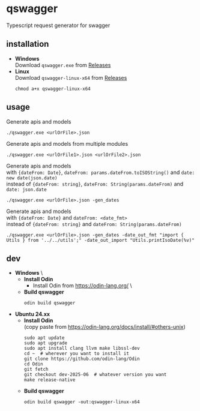 # qswagger
Typescript request generator for swagger

## installation
- **Windows** \
  Download `qswagger.exe` from [Releases](https://github.com/Patrolin/qswagger/releases)
- **Linux** \
  Download `qswagger-linux-x64` from [Releases](https://github.com/Patrolin/qswagger/releases)
  ```
  chmod a+x qswagger-linux-x64
  ```

## usage
Generate apis and models
```
./qswagger.exe <urlOrFile>.json
```

Generate apis and models from multiple modules
```
./qswagger.exe <urlOrFile1>.json <urlOrFile2>.json
```

Generate apis and models \
with `{dateFrom: Date}`, `dateFrom: params.dateFrom.toISOString()` and `date: new date(json.date)` \
instead of `{dateFrom: string}`, `dateFrom: String(params.dateFrom)` and `date: json.date`
```
./qswagger.exe <urlOrFile>.json -gen_dates
```

Generate apis and models \
with `{dateFrom: Date}` and `dateFrom: <date_fmt>` \
instead of `{dateFrom: string}` and `dateFrom: String(params.dateFrom)`
```
./qswagger.exe <urlOrFile>.json -gen_dates -date_out_fmt "import { Utils } from '../../utils';" -date_out_import "Utils.printIsoDate(%v)"
```

## dev
- **Windows** \
  - **Install Odin**
    - Install Odin from https://odin-lang.org/ \
  - **Build qswagger**
    ```
    odin build qswagger
    ```
- **Ubuntu 24.xx**
  - **Install Odin** \
    (copy paste from https://odin-lang.org/docs/install/#others-unix)
    ```
    sudo apt update
    sudo apt upgrade
    sudo apt install clang llvm make libssl-dev
    cd ~  # wherever you want to install it
    git clone https://github.com/odin-lang/Odin
    cd Odin
    git fetch
    git checkout dev-2025-06  # whatever version you want
    make release-native
    ```
  - **Build qswagger**
    ```
    odin build qswagger -out:qswagger-linux-x64
    ```
